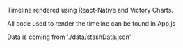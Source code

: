 Timeline rendered using React-Native and Victory Charts.

All code used to render the timeline can be found in App.js

Data is coming from './data/stashData.json'
